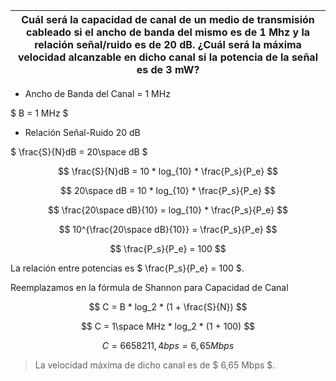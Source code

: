 | Cuál será la capacidad de canal de un medio de transmisión cableado si el ancho de banda del mismo es de 1 Mhz y la relación señal/ruido es de 20 dB. ¿Cuál será la máxima velocidad alcanzable en dicho canal si la potencia de la señal es de 3 mW? |
| ----------------------------------------------------------------------------------------------------------------------------------------------------------------------------------------------------------------------------------------------------- |

- Ancho de Banda del Canal = 1 MHz

$ B = 1 MHz $

- Relación Señal-Ruido 20 dB

$ \frac{S}{N}dB = 20\space dB $

$$
 \frac{S}{N}dB = 10 * log_{10} * \frac{P_s}{P_e}
$$

$$
 20\space dB = 10 * log_{10} * \frac{P_s}{P_e}
$$

$$
 \frac{20\space dB}{10} = log_{10} * \frac{P_s}{P_e}
$$

$$
 10^{\frac{20\space dB}{10}} = \frac{P_s}{P_e}
$$

$$
  \frac{P_s}{P_e} = 100
$$

La relación entre potencias es $ \frac{P_s}{P_e} = 100 $.

Reemplazamos en la fórmula de Shannon para Capacidad de Canal

$$
  C = B * log_2 * (1 + \frac{S}{N})
$$

$$
  C = 1\space MHz * log_2 * (1 + 100)
$$

$$
  C = 6658211,4 bps = 6,65 Mbps
$$

> La velocidad máxima de dicho canal es de $ 6,65 Mbps $.
